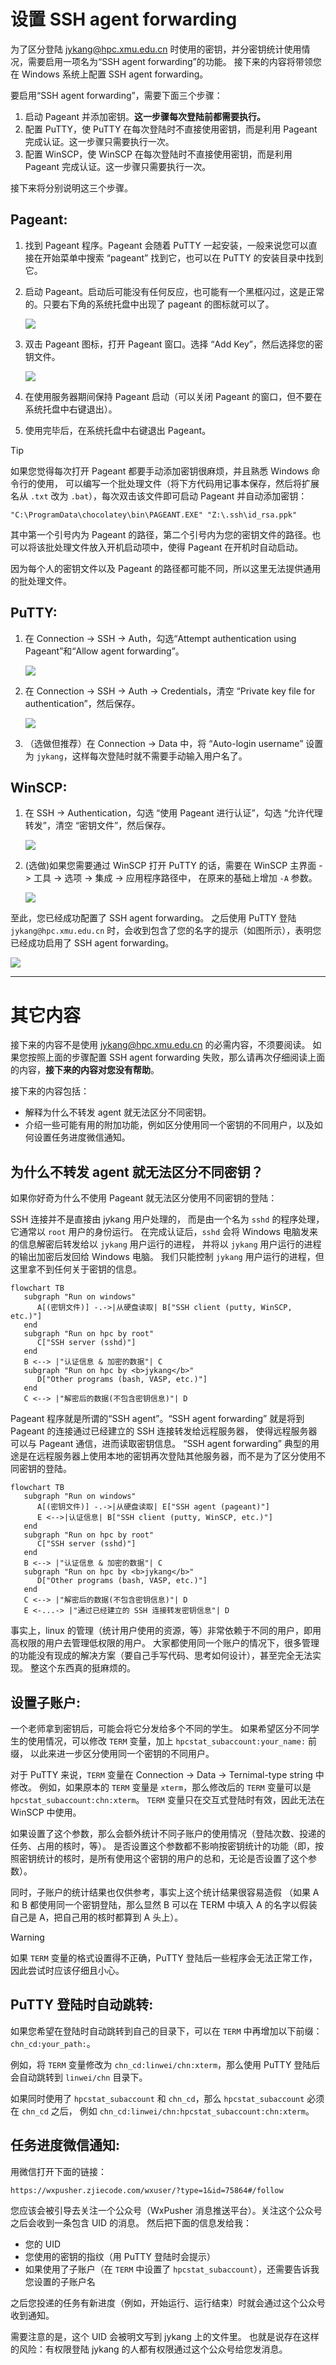 # 设置 SSH agent forwarding

为了区分登陆 jykang@hpc.xmu.edu.cn 时使用的密钥，并分密钥统计使用情况，需要启用一项名为“SSH agent forwarding”的功能。
接下来的内容将带领您在 Windows 系统上配置 SSH agent forwarding。

要启用“SSH agent forwarding”，需要下面三个步骤：
1. 启动 Pageant 并添加密钥。**这一步骤每次登陆前都需要执行。**
2. 配置 PuTTY，使 PuTTY 在每次登陆时不直接使用密钥，而是利用 Pageant 完成认证。这一步骤只需要执行一次。
3. 配置 WinSCP，使 WinSCP 在每次登陆时不直接使用密钥，而是利用 Pageant 完成认证。这一步骤只需要执行一次。

接下来将分别说明这三个步骤。

## Pageant:

1. 找到 Pageant 程序。Pageant 会随着 PuTTY 一起安装，一般来说您可以直接在开始菜单中搜索 “pageant” 找到它，也可以在 PuTTY 的安装目录中找到它。
2. 启动 Pageant。启动后可能没有任何反应，也可能有一个黑框闪过，这是正常的。只要右下角的系统托盘中出现了 pageant 的图标就可以了。
   
   ![](pageant1.png)

3. 双击 Pageant 图标，打开 Pageant 窗口。选择 “Add Key”，然后选择您的密钥文件。
   
   ![](pageant2.png)

4. 在使用服务器期间保持 Pageant 启动（可以关闭 Pageant 的窗口，但不要在系统托盘中右键退出）。
5. 使用完毕后，在系统托盘中右键退出 Pageant。

> [!TIP]
> 如果您觉得每次打开 Pageant 都要手动添加密钥很麻烦，并且熟悉 Windows 命令行的使用，
>   可以编写一个批处理文件（将下方代码用记事本保存，然后将扩展名从 `.txt` 改为 `.bat`），每次双击该文件即可启动 Pageant 并自动添加密钥：
> 
> `"C:\ProgramData\chocolatey\bin\PAGEANT.EXE" "Z:\.ssh\id_rsa.ppk"`
> 
> 其中第一个引号内为 Pageant 的路径，第二个引号内为您的密钥文件的路径。也可以将该批处理文件放入开机启动项中，使得 Pageant 在开机时自动启动。
> 
> 因为每个人的密钥文件以及 Pageant 的路径都可能不同，所以这里无法提供通用的批处理文件。

## PuTTY:

1. 在 Connection -> SSH -> Auth，勾选“Attempt authentication using Pageant”和“Allow agent forwarding”。
   
   ![](putty1.png)

2. 在 Connection -> SSH -> Auth -> Credentials，清空 “Private key file for authentication”，然后保存。
   
   ![](putty2.png)

3. （选做但推荐）在 Connection -> Data 中，将 “Auto-login username” 设置为 `jykang`，这样每次登陆时就不需要手动输入用户名了。

## WinSCP:

1. 在 SSH -> Authentication，勾选 “使用 Pageant 进行认证”，勾选 “允许代理转发”，清空 “密钥文件”，然后保存。
   
   ![](winscp1.png)

2. (选做)如果您需要通过 WinSCP 打开 PuTTY 的话，需要在 WinSCP 主界面 -> 工具 -> 选项 -> 集成 -> 应用程序路径中，
    在原来的基础上增加 `-A` 参数。
   
   ![](winscp2.png)

至此，您已经成功配置了 SSH agent forwarding。
之后使用 PuTTY 登陆 `jykang@hpc.xmu.edu.cn` 时，会收到包含了您的名字的提示（如图所示），表明您已经成功启用了 SSH agent forwarding。

   ![](putty3.png)

---

# 其它内容

接下来的内容不是使用 jykang@hpc.xmu.edu.cn 的必需内容，不须要阅读。
如果您按照上面的步骤配置 SSH agent forwarding 失败，那么请再次仔细阅读上面的内容，**接下来的内容对您没有帮助**。

接下来的内容包括：
* 解释为什么不转发 agent 就无法区分不同密钥。
* 介绍一些可能有用的附加功能，例如区分使用同一个密钥的不同用户，以及如何设置任务进度微信通知。

## 为什么不转发 agent 就无法区分不同密钥？

如果你好奇为什么不使用 Pageant 就无法区分使用不同密钥的登陆：

SSH 连接并不是直接由 jykang 用户处理的，
   而是由一个名为 `sshd` 的程序处理，它通常以 `root` 用户的身份运行。
在完成认证后，`sshd` 会将 Windows 电脑发来的信息解密后转发给以 `jykang` 用户运行的进程，
   并将以 `jykang` 用户运行的进程的输出加密后发回给 Windows 电脑。
我们只能控制 `jykang` 用户运行的进程，但这里拿不到任何关于密钥的信息。

```mermaid
flowchart TB
   subgraph "Run on windows"
      A[(密钥文件)] -.->|从硬盘读取| B["SSH client (putty, WinSCP, etc.)"]
   end
   subgraph "Run on hpc by root"
      C["SSH server (sshd)"]
   end
   B <--> |"认证信息 & 加密的数据"| C
   subgraph "Run on hpc by <b>jykang</b>"
      D["Other programs (bash, VASP, etc.)"] 
   end
   C <--> |"解密后的数据(不包含密钥信息)"| D
```

Pageant 程序就是所谓的“SSH agent”。“SSH agent forwarding” 就是将到 Pageant 的连接通过已经建立的 SSH 连接转发给远程服务器，
   使得远程服务器可以与 Pageant 通信，进而读取密钥信息。
“SSH agent forwarding” 典型的用途是在远程服务器上使用本地的密钥再次登陆其他服务器，而不是为了区分使用不同密钥的登陆。

```mermaid
flowchart TB
   subgraph "Run on windows"
      A[(密钥文件)] -.->|从硬盘读取| E["SSH agent (pageant)"]
      E <-->|认证信息| B["SSH client (putty, WinSCP, etc.)"]
   end
   subgraph "Run on hpc by root"
      C["SSH server (sshd)"]
   end
   B <--> |"认证信息 & 加密的数据"| C
   subgraph "Run on hpc by <b>jykang</b>"
      D["Other programs (bash, VASP, etc.)"] 
   end
   C <--> |"解密后的数据(不包含密钥信息)"| D
   E <-...-> |"通过已经建立的 SSH 连接转发密钥信息"| D
```

事实上，linux 的管理（统计用户使用的资源，等）非常依赖于不同的用户，即用高权限的用户去管理低权限的用户。
大家都使用同一个账户的情况下，很多管理的功能没有现成的解决方案（要自己手写代码、思考如何设计），甚至完全无法实现。
整这个东西真的挺麻烦的。

## 设置子账户:

一个老师拿到密钥后，可能会将它分发给多个不同的学生。
如果希望区分不同学生的使用情况，可以修改 `TERM` 变量，加上 `hpcstat_subaccount:your_name:` 前缀，
   以此来进一步区分使用同一个密钥的不同用户。

对于 PuTTY 来说，`TERM` 变量在 Connection -> Data -> Ternimal-type string 中修改。
例如，如果原本的 `TERM` 变量是 `xterm`，那么修改后的 `TERM` 变量可以是 `hpcstat_subaccount:chn:xterm`。
`TERM` 变量只在交互式登陆时有效，因此无法在 WinSCP 中使用。

如果设置了这个参数，那么会额外统计不同子账户的使用情况（登陆次数、投递的任务、占用的核时，等）。
是否设置这个参数都不影响按密钥统计的功能（即，按照密钥统计的核时，是所有使用这个密钥的用户的总和，无论是否设置了这个参数）。

同时，子账户的统计结果也仅供参考，事实上这个统计结果很容易造假
   （如果 A 和 B 都使用同一个密钥登陆，那么显然 B 可以在 TERM 中填入 A 的名字以假装自己是 A，把自己用的核时都算到 A 头上）。

> [!WARNING]
> 如果 `TERM` 变量的格式设置得不正确，PuTTY 登陆后一些程序会无法正常工作，因此尝试时应该仔细且小心。

## PuTTY 登陆时自动跳转:

如果您希望在登陆时自动跳转到自己的目录下，可以在 `TERM` 中再增加以下前缀：`chn_cd:your_path:`。

例如，将 `TERM` 变量修改为 `chn_cd:linwei/chn:xterm`，那么使用 PuTTY 登陆后会自动跳转到 `linwei/chn` 目录下。

如果同时使用了 `hpcstat_subaccount` 和 `chn_cd`，那么 `hpcstat_subaccount` 必须在 `chn_cd` 之后，
   例如 `chn_cd:linwei/chn:hpcstat_subaccount:chn:xterm`。

## 任务进度微信通知:

用微信打开下面的链接：

```
https://wxpusher.zjiecode.com/wxuser/?type=1&id=75864#/follow
```

您应该会被引导去关注一个公众号（WxPusher 消息推送平台）。关注这个公众号之后会收到一条包含 UID 的消息。
然后把下面的信息发给我：
* 您的 UID
* 您使用的密钥的指纹（用 PuTTY 登陆时会提示）
* 如果使用了子账户（在 `TERM` 中设置了 `hpcstat_subaccount`），还需要告诉我您设置的子账户名

之后您投递的任务有新进度（例如，开始运行、运行结束）时就会通过这个公众号收到通知。

需要注意的是，这个 UID 会被明文写到 jykang 上的文件里。
也就是说存在这样的风险：有权限登陆 jykang 的人都有权限通过这个公众号给您发消息。
